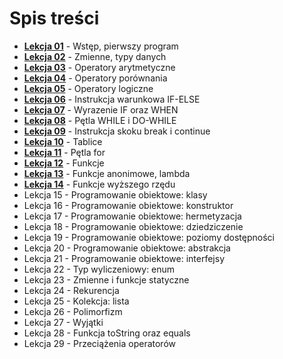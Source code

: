 # Spis treści
* **[Lekcja 01](https://github.com/michniedz/KotlinNauka/tree/main/Lekcja01)** - Wstęp, pierwszy program
* **[Lekcja 02](https://github.com/michniedz/KotlinNauka/tree/main/Lekcja02)** - Zmienne, typy danych
* **[Lekcja 03](https://github.com/michniedz/KotlinNauka/tree/main/Lekcja03)** - Operatory arytmetyczne
* **[Lekcja 04](https://github.com/michniedz/KotlinNauka/tree/main/Lekcja04)** - Operatory porównania
* **[Lekcja 05](https://github.com/michniedz/KotlinNauka/tree/main/Lekcja05)** - Operatory logiczne
* **[Lekcja 06](https://github.com/michniedz/KotlinNauka/tree/main/Lekcja06)** - Instrukcja warunkowa IF-ELSE
* **[Lekcja 07](https://github.com/michniedz/KotlinNauka/tree/main/Lekcja07)** - Wyrazenie IF oraz WHEN
* **[Lekcja 08](https://github.com/michniedz/KotlinNauka/tree/main/Lekcja08)** - Pętla WHILE i DO-WHILE
* **[Lekcja 09](https://github.com/michniedz/KotlinNauka/tree/main/Lekcja09)** - Instrukcja skoku break i continue
* **[Lekcja 10](https://github.com/michniedz/KotlinNauka/tree/main/Lekcja10)** - Tablice
* **[Lekcja 11](https://github.com/michniedz/KotlinNauka/tree/main/Lekcja11)** - Pętla for
* **[Lekcja 12](https://github.com/michniedz/KotlinNauka/tree/main/Lekcja12)** - Funkcje
* **[Lekcja 13](https://github.com/michniedz/KotlinNauka/tree/main/Lekcja13)** - Funkcje anonimowe, lambda
* **[Lekcja 14](https://github.com/michniedz/KotlinNauka/tree/main/Lekcja14)** - Funkcje wyższego rzędu
* Lekcja 15 - Programowanie obiektowe: klasy
* Lekcja 16 - Programowanie obiektowe: konstruktor
* Lekcja 17 - Programowanie obiektowe: hermetyzacja
* Lekcja 18 - Programowanie obiektowe: dziedziczenie
* Lekcja 19 - Programowanie obiektowe: poziomy dostępności
* Lekcja 20 - Programowanie obiektowe: abstrakcja
* Lekcja 21 - Programowanie obiektowe: interfejsy
* Lekcja 22 - Typ wyliczeniowy: enum
* Lekcja 23 - Zmienne i funkcje statyczne
* Lekcja 24 - Rekurencja
* Lekcja 25 - Kolekcja: lista
* Lekcja 26 - Polimorfizm
* Lekcja 27 - Wyjątki
* Lekcja 28 - Funkcja toString oraz equals
* Lekcja 29 - Przeciążenia operatorów
